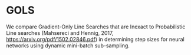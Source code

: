 # GOLS
We compare Gradient-Only Line Searches that are Inexact to Probabilistic Line searches (Mahsereci and Hennig, 2017, https://arxiv.org/pdf/1502.02846.pdf) in determining step sizes for neural networks using dynamic mini-batch sub-sampling.
